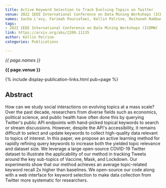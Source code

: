 ```yaml
---
title: Active Keyword Selection to Track Evolving Topics on Twitter
venue: 2022 IEEE International Conference on Data Mining Workshops (ICDMW)
names: Sacha L'evy, Farimah Poursafaei, Kellin Pelrine, Reihaneh Rabbany
tags:
- 2022 IEEE International Conference on Data Mining Workshops (ICDMW)
link: https://arxiv.org/abs/2209.11135
author: Kellin Pelrine
categories: Publications

---
```


*{{ page.names }}*

**{{ page.venue }}**

{% include display-publication-links.html pub=page %}

## Abstract

How can we study social interactions on evolving topics at a mass scale? Over the past decade, researchers from diverse fields such as economics, political science, and public health have often done this by querying Twitter's public API endpoints with hand-picked topical keywords to search or stream discussions. However, despite the API's accessibility, it remains difficult to select and update keywords to collect high-quality data relevant to topics of interest. In this paper, we propose an active learning method for rapidly refining query keywords to increase both the yielded topic relevance and dataset size. We leverage a large open-source COVID-19 Twitter dataset to illustrate the applicability of our method in tracking Tweets around the key sub-topics of Vaccine, Mask, and Lockdown. Our experiments show that our method achieves an average topic-related keyword recall 2x higher than baselines. We open-source our code along with a web interface for keyword selection to make data collection from Twitter more systematic for researchers.